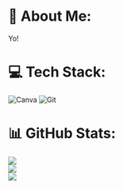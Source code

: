 # 💫 About Me:
Yo!


# 💻 Tech Stack:
![Canva](https://img.shields.io/badge/Canva-%2300C4CC.svg?style=for-the-badge&logo=Canva&logoColor=white) ![Git](https://img.shields.io/badge/git-%23F05033.svg?style=for-the-badge&logo=git&logoColor=white)
# 📊 GitHub Stats:
![](https://github-readme-stats.vercel.app/api?username=ssammuel&theme=transparent&hide_border=true&include_all_commits=true&count_private=true)<br/>
![](https://github-readme-streak-stats.herokuapp.com/?user=ssammuel&theme=transparent&hide_border=true)<br/>
![](https://github-readme-stats.vercel.app/api/top-langs/?username=ssammuel&theme=transparent&hide_border=true&include_all_commits=true&count_private=true&layout=compact)

<!-- Proudly created with GPRM ( https://gprm.itsvg.in ) -->
